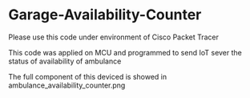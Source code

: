# Garage-Availability-Counter
Please use this code under environment of Cisco Packet Tracer

This code was applied on MCU and programmed to send IoT sever the status of availability of ambulance

The full component of this deviced is showed in ambulance_availability_counter.png
